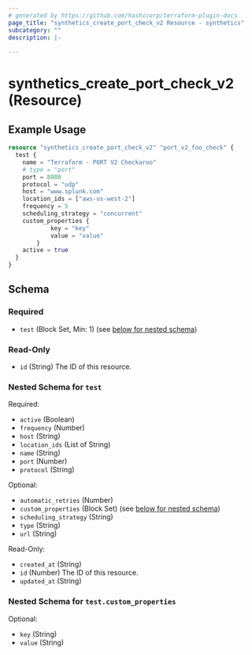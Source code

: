 ```yaml
---
# generated by https://github.com/hashicorp/terraform-plugin-docs
page_title: "synthetics_create_port_check_v2 Resource - synthetics"
subcategory: ""
description: |-
  
---
```


# synthetics_create_port_check_v2 (Resource)



## Example Usage

```terraform
resource "synthetics_create_port_check_v2" "port_v2_foo_check" {
  test {
    name = "Terraform - PORT V2 Checkaroo"
    # type = "port"
    port = 8080
    protocol = "udp"
    host = "www.splunk.com"
    location_ids = ["aws-us-west-2"]
    frequency = 5
    scheduling_strategy = "concurrent"
    custom_properties {
			key = "key"
			value = "value"
		}
    active = true 
  }    
}
```

<!-- schema generated by tfplugindocs -->
## Schema

### Required

- `test` (Block Set, Min: 1) (see [below for nested schema](#nestedblock--test))

### Read-Only

- `id` (String) The ID of this resource.

<a id="nestedblock--test"></a>
### Nested Schema for `test`

Required:

- `active` (Boolean)
- `frequency` (Number)
- `host` (String)
- `location_ids` (List of String)
- `name` (String)
- `port` (Number)
- `protocol` (String)

Optional:

- `automatic_retries` (Number)
- `custom_properties` (Block Set) (see [below for nested schema](#nestedblock--test--custom_properties))
- `scheduling_strategy` (String)
- `type` (String)
- `url` (String)

Read-Only:

- `created_at` (String)
- `id` (Number) The ID of this resource.
- `updated_at` (String)

<a id="nestedblock--test--custom_properties"></a>
### Nested Schema for `test.custom_properties`

Optional:

- `key` (String)
- `value` (String)


